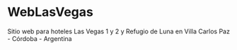 # WebLasVegas
Sitio web para hoteles Las Vegas 1 y 2 y Refugio de Luna en Villa Carlos Paz - Córdoba - Argentina
